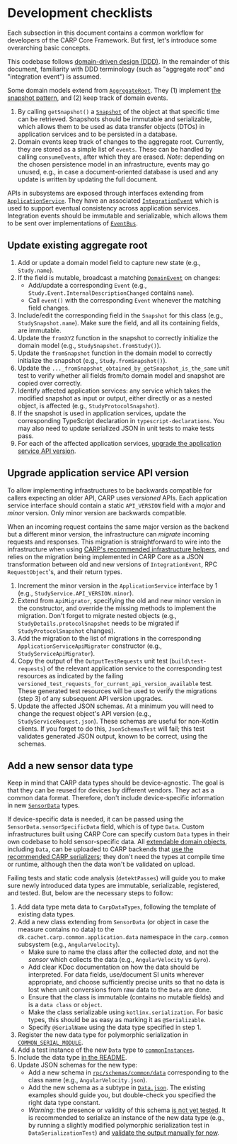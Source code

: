 # Development checklists

Each subsection in this document contains a common workflow for developers of the CARP Core Framework.
But first, let's introduce some overarching basic concepts.

This codebase follows [domain-driven design (DDD)](https://en.wikipedia.org/wiki/Domain-driven_design).
In the remainder of this document, familiarity with DDD terminology (such as "aggregate root" and "integration event") is assumed. 

Some domain models extend from [`AggregateRoot`](../carp.common/src/commonMain/kotlin/dk/cachet/carp/common/domain/AggregateRoot.kt). They (1) implement [the snapshot pattern](https://howtodoinjava.com/design-patterns/behavioral/memento-design-pattern/), and (2) keep track of domain events.

1. By calling `getSnapshot()` a [`Snapshot`](../carp.common/src/commonMain/kotlin/dk/cachet/carp/common/domain/Snapshot.kt) of the object at that specific time can be retrieved.
Snapshots should be immutable and serializable, which allows them to be used as data transfer objects (DTOs) in application services and to be persisted in a database.
2. Domain events keep track of changes to the aggregate root. 
Currently, they are stored as a simple list of `events`. 
These can be handled by calling `consumeEvents`, after which they are erased.
_Note_: depending on the chosen persistence model in an infrastructure, events may go unused, e.g., in case a document-oriented database is used and any update is written by updating the full document.

APIs in subsystems are exposed through interfaces extending from [`ApplicationService`](../carp.common/src/commonMain/kotlin/dk/cachet/carp/common/application/services/ApplicationService.kt).
They have an associated [`IntegrationEvent`](../carp.common/src/commonMain/kotlin/dk/cachet/carp/common/application/services/IntegrationEvent.kt) which is used to support eventual consistency across application services.
Integration events should be immutable and serializable, which allows them to be sent over implementations of [`EventBus`](../carp.common/src/commonMain/kotlin/dk/cachet/carp/common/application/services/EventBus.kt).

## Update existing aggregate root

1. Add or update a domain model field to capture new state (e.g., `Study.name`).
2. If the field is mutable, broadcast a matching [`DomainEvent`](../carp.common/src/commonMain/kotlin/dk/cachet/carp/common/domain/DomainEvent.kt) on changes:
   - Add/update a corresponding `Event` (e.g., `Study.Event.InternalDescriptionChanged` contains `name`).
   - Call `event()` with the corresponding `Event` whenever the matching field changes.
3. Include/edit the corresponding field in the `Snapshot` for this class (e.g., `StudySnapshot.name`).
Make sure the field, and all its containing fields, are immutable.
4. Update the `fromXYZ` function in the snapshot to correctly initialize the domain model (e.g., `StudySnapshot.fromStudy()`).
5. Update the `fromSnapshot` function in the domain model to correctly initialize the snapshot (e.g., `Study.fromSnapshot()`).
6. Update the `..._fromSnapshot_obtained_by_getSnapshot_is_the_same` unit test to verify whether all fields from/to domain model and snapshot are copied over correctly.
7. Identify affected application services: any service which takes the modified snapshot as input or output, either directly or as a nested object, is affected (e.g., `StudyProtocolSnapshot`).
8. If the snapshot is used in application services, update the corresponding TypeScript declaration in `typescript-declarations`.
You may also need to update serialized JSON in unit tests to make tests pass.
9. For each of the affected application services, [upgrade the application service API version](#upgrade-application-service-api-version).

## Upgrade application service API version

To allow implementing infrastructures to be backwards compatible for callers expecting an older API, CARP uses _versioned_ APIs.
Each application service interface should contain a static `API_VERSION` field with a _major_ and _minor_ version.
Only minor version are backwards compatible.

When an incoming request contains the same major version as the backend but a different minor version, the infrastructure can _migrate_ incoming requests and responses.
This migration is straightforward to wire into the infrastructure when using [CARP's recommended infrastructure helpers](../README.md#infrastructure-helpers),
and relies on the migration being implemented in CARP Core as a JSON transformation between old and new versions of `IntegrationEvent`, RPC `RequestObject`'s, and their return types. 

1. Increment the minor version in the `ApplicationService` interface by 1 (e.g., `StudyService.API_VERSION.minor`).
2. Extend from `ApiMigrator`, specifying the old and new minor version in the constructor, and override the missing methods to implement the migration.
Don't forget to migrate nested objects (e.g., `StudyDetails.protocolSnapshot` needs to be migrated if `StudyProtocolSnapshot` changes).
3. Add the migration to the list of migrations in the corresponding `ApplicationServiceApiMigrator` constructor (e.g., `StudyServiceApiMigrator`).
4. Copy the output of the `OutputTestRequests` unit test (`build\test-requests`) of the relevant application service to the corresponding test resources as indicated by the failing `versioned_test_requests_for_current_api_version_available` test.
These generated test resources will be used to verify the migrations (step 3) of any subsequent API version upgrades.
5. Update the affected JSON schemas. At a minimum you will need to change the request object's API version (e.g., `StudyServiceRequest.json`).
These schemas are useful for non-Kotlin clients.
If you forget to do this, `JsonSchemasTest` will fail; this test validates generated JSON output, known to be correct, using the schemas.

## Add a new sensor data type

Keep in mind that CARP data types should be device-agnostic.
The goal is that they can be reused for devices by different vendors.
They act as a common data format.
Therefore, don't include device-specific information in new [`SensorData`](../carp.common/src/commonMain/kotlin/dk/cachet/carp/common/application/data/Data.kt) types.

If device-specific data is needed, it can be passed using the `SensorData.sensorSpecificData` field, which is of type `Data`.
Custom infrastructures built using CARP Core can specify custom `Data` types in their own codebase to hold sensor-specific data.
All [extendable domain objects](../docs/carp-protocols.md#extending-domain-objects), including `Data`, can be uploaded to CARP backends that [use the recommended CARP serializers](../docs/serialization.md#unknownpolymorphicserializer-deserializing-unknown-types);
they don't need the types at compile time or runtime, although then the data won't be validated on upload.

Failing tests and static code analysis (`detektPasses`) will guide you to make sure newly introduced data types are immutable, serializable, registered, and tested.
But, below are the necessary steps to follow:

1. Add data type meta data to `CarpDataTypes`, following the template of existing data types.
2. Add a new class extending from `SensorData` (or object in case the measure contains no data) to the `dk.cachet.carp.common.application.data` namespace in the `carp.common` subsystem (e.g., `AngularVelocity`). 
   - Make sure to name the class after the collected _data_, and not the _sensor_ which collects the data (e.g., `AngularVelocity` vs `Gyro`).
   - Add clear KDoc documentation on how the data should be interpreted.
     For data fields, use/document SI units wherever appropriate, and choose sufficiently precise units so that no data is lost when unit conversions from raw data to the `Data` are done.
   - Ensure that the class is immutable (contains no mutable fields) and is a `data class` or `object`.
   - Make the class serializable using `kotlinx.serialization`.
     For basic types, this should be as easy as marking it as `@Serializable`.
   - Specify `@SerialName` using the data type specified in step 1.
3. Register the new data type for polymorphic serialization in [`COMMON_SERIAL_MODULE`](../carp.common/src/commonMain/kotlin/dk/cachet/carp/common/infrastructure/serialization/Serialization.kt).
4. Add a test instance of the new `Data` type to [`commonInstances`](../carp.common/src/commonTest/kotlin/dk/cachet/carp/common/application/TestInstances.kt).
5. Include the data type [in the README](../docs/carp-common.md#data-types).
6. Update JSON schemas for the new type:
   - Add a new schema in [`rpc/schemas/common/data`](../rpc/schemas/common/data) corresponding to the class name (e.g., `AngularVelocity.json`).
   - Add the new schema as a subtype in [`Data.json`](../rpc/schemas/common/data/Data.json). The existing examples should guide you, but double-check you specified the right data type constant.
   - _Warning_: the presence or validity of this schema [is not yet tested](https://github.com/imotions/carp.core-kotlin/issues/404).
     It is recommended to serialize an instance of the new data type (e.g., by running a slightly modified polymorphic serialization test in `DataSerializationTest`) and [validate the output manually for now](https://www.jsonschemavalidator.net/).
